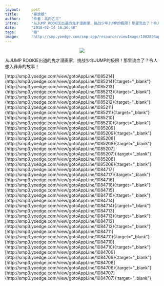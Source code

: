 ```yaml
---
layout:     post
title:      "豪放娘"
author:     "作者：北内乙三"
intro:      "从JUMP ROOKIE出道的鬼才漫画家，挑战少年JUMP的极限！那里流血了？令人想入非非的故事！"
date:       "2018-02-14 16:56:48"
tags:       "娘"
image:      "http://smp.yoedge.com/smp-app/resource/viewImage/1002894appline.png"
---
```

<div style="text-align: center">
<p><img src="http://smp.yoedge.com/smp-app/resource/viewImage/1002894appline.png"/></p>
</div>
<p class="post-meta">
<span>从JUMP ROOKIE出道的鬼才漫画家，挑战少年JUMP的极限！那里流血了？令人想入非非的故事！</span>
</p>
[http://smp3.yoedge.com/view/gotoAppLine/1085214](http://smp3.yoedge.com/view/gotoAppLine/1085214){:target="_blank"}
[http://smp3.yoedge.com/view/gotoAppLine/1085213](http://smp3.yoedge.com/view/gotoAppLine/1085213){:target="_blank"}
[http://smp3.yoedge.com/view/gotoAppLine/1085212](http://smp3.yoedge.com/view/gotoAppLine/1085212){:target="_blank"}
[http://smp3.yoedge.com/view/gotoAppLine/1085211](http://smp3.yoedge.com/view/gotoAppLine/1085211){:target="_blank"}
[http://smp3.yoedge.com/view/gotoAppLine/1085210](http://smp3.yoedge.com/view/gotoAppLine/1085210){:target="_blank"}
[http://smp3.yoedge.com/view/gotoAppLine/1085209](http://smp3.yoedge.com/view/gotoAppLine/1085209){:target="_blank"}
[http://smp3.yoedge.com/view/gotoAppLine/1085208](http://smp3.yoedge.com/view/gotoAppLine/1085208){:target="_blank"}
[http://smp3.yoedge.com/view/gotoAppLine/1085207](http://smp3.yoedge.com/view/gotoAppLine/1085207){:target="_blank"}
[http://smp3.yoedge.com/view/gotoAppLine/1085206](http://smp3.yoedge.com/view/gotoAppLine/1085206){:target="_blank"}
[http://smp3.yoedge.com/view/gotoAppLine/1084717](http://smp3.yoedge.com/view/gotoAppLine/1084717){:target="_blank"}
[http://smp3.yoedge.com/view/gotoAppLine/1084716](http://smp3.yoedge.com/view/gotoAppLine/1084716){:target="_blank"}
[http://smp3.yoedge.com/view/gotoAppLine/1084715](http://smp3.yoedge.com/view/gotoAppLine/1084715){:target="_blank"}
[http://smp3.yoedge.com/view/gotoAppLine/1084714](http://smp3.yoedge.com/view/gotoAppLine/1084714){:target="_blank"}
[http://smp3.yoedge.com/view/gotoAppLine/1084713](http://smp3.yoedge.com/view/gotoAppLine/1084713){:target="_blank"}
[http://smp3.yoedge.com/view/gotoAppLine/1084712](http://smp3.yoedge.com/view/gotoAppLine/1084712){:target="_blank"}
[http://smp3.yoedge.com/view/gotoAppLine/1084711](http://smp3.yoedge.com/view/gotoAppLine/1084711){:target="_blank"}
[http://smp3.yoedge.com/view/gotoAppLine/1084710](http://smp3.yoedge.com/view/gotoAppLine/1084710){:target="_blank"}
[http://smp3.yoedge.com/view/gotoAppLine/1084709](http://smp3.yoedge.com/view/gotoAppLine/1084709){:target="_blank"}
[http://smp3.yoedge.com/view/gotoAppLine/1084708](http://smp3.yoedge.com/view/gotoAppLine/1084708){:target="_blank"}
[http://smp3.yoedge.com/view/gotoAppLine/1084707](http://smp3.yoedge.com/view/gotoAppLine/1084707){:target="_blank"}


